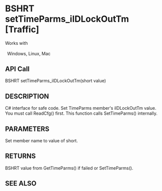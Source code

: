 # BSHRT setTimeParms_iIDLockOutTm [Traffic]

Works with <p class="s1" style="padding-top: 2pt;padding-left: 5pt;text-indent: 0pt;text-align: left;"><a name="bookmark460">&zwnj;</a>Windows, Linux, Mac</p>

## API Call
BSHRT setTimeParms_iIDLockOutTm(short value)
## DESCRIPTION
C# interface for safe code. Set TimeParms member&#39;s iIDLockOutTm value. You must call ReadCfg() first. This function calls SetTimeParms() internally.

## PARAMETERS
Set member name to value of short.

## RETURNS
BSHRT value from GetTimeParms() if failed or SetTimeParms().

## SEE ALSO

